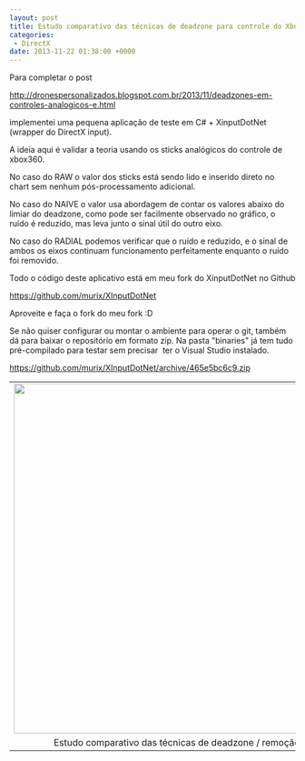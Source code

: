 ```yaml
---
layout: post
title: Estudo comparativo das técnicas de deadzone para controle do Xbox360 usando XInputDotNet
categories:
 - DirectX
date: 2013-11-22 01:38:00 +0000
---
```


Para completar o post  

<http://dronespersonalizados.blogspot.com.br/2013/11/deadzones-em-controles-analogicos-e.html>  

implementei uma pequena aplicação de teste em C#&nbsp;+ XinputDotNet (wrapper do DirectX input).  

A ideia aqui é validar a teoria usando os sticks analógicos do controle de xbox360.  

  

<a name="more"></a>  
  

No caso do RAW o valor dos sticks está sendo lido e inserido direto no chart sem nenhum pós-processamento adicional.  

No caso do NAIVE o valor usa abordagem de contar os valores abaixo do limiar do deadzone, como pode ser facilmente observado no gráfico, o ruído é reduzido, mas leva junto o sinal útil do outro eixo.  

No caso do RADIAL podemos verificar que o ruído e reduzido, e o sinal de ambos os eixos continuam funcionamento perfeitamente enquanto o ruído foi removido.  

  

Todo o código deste aplicativo está em meu fork do XinputDotNet no Github  

<https://github.com/murix/XInputDotNet>  

Aproveite e faça o fork do meu fork :D  

  

Se não quiser configurar ou montar o ambiente para operar o git, também dá para baixar o repositório em formato zip. Na pasta "binaries" já tem tudo pré-compilado para testar sem precisar &nbsp;ter o Visual Studio instalado.  

https://github.com/murix/XInputDotNet/archive/465e5bc6c9.zip  

  

  

  

<table align="center" cellpadding="0" cellspacing="0" class="tr-caption-container" style="margin-left: auto; margin-right: auto; text-align: center;"><tbody>
<tr><td style="text-align: center;"><a href="http://1.bp.blogspot.com/-GUB7H2AJC5E/Uo6ydNiqBKI/AAAAAAAAnY8/35Jevqoy_t8/s1600/deadzone-comparative.PNG" imageanchor="1" style="margin-left: auto; margin-right: auto;"><img border="0" height="616" src="http://1.bp.blogspot.com/-GUB7H2AJC5E/Uo6ydNiqBKI/AAAAAAAAnY8/35Jevqoy_t8/s640/deadzone-comparative.PNG" width="640"/></a></td></tr>
<tr><td class="tr-caption" style="text-align: center;">Estudo comparativo das técnicas de deadzone / remoção de ruído</td></tr>
</tbody></table>

  